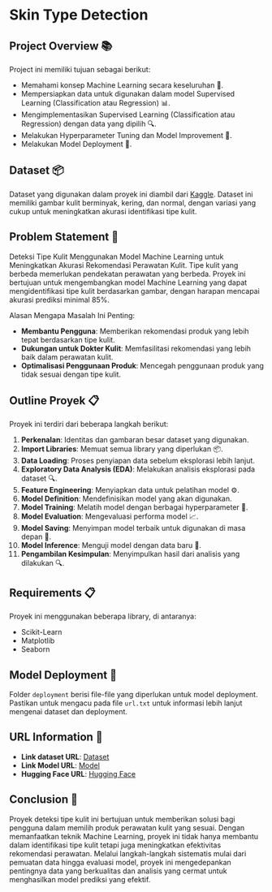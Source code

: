 # Skin Type Detection
## Project Overview 📚

Project ini memiliki tujuan sebagai berikut:

- Memahami konsep Machine Learning secara keseluruhan 🤖.
- Mempersiapkan data untuk digunakan dalam model Supervised Learning (Classification atau Regression) 📊.
- Mengimplementasikan Supervised Learning (Classification atau Regression) dengan data yang dipilih 🔍.
- Melakukan Hyperparameter Tuning dan Model Improvement 🔧.
- Melakukan Model Deployment 🚀.

## Dataset 📦

Dataset yang digunakan dalam proyek ini diambil dari [Kaggle](https://www.kaggle.com/datasets/shakyadissanayake/oily-dry-and-normal-skin-types-dataset). Dataset ini memiliki gambar kulit berminyak, kering, dan normal, dengan variasi yang cukup untuk meningkatkan akurasi identifikasi tipe kulit.

## Problem Statement 📝

Deteksi Tipe Kulit Menggunakan Model Machine Learning untuk Meningkatkan Akurasi Rekomendasi Perawatan Kulit. Tipe kulit yang berbeda memerlukan pendekatan perawatan yang berbeda. Proyek ini bertujuan untuk mengembangkan model Machine Learning yang dapat mengidentifikasi tipe kulit berdasarkan gambar, dengan harapan mencapai akurasi prediksi minimal 85%.

Alasan Mengapa Masalah Ini Penting:

- **Membantu Pengguna**: Memberikan rekomendasi produk yang lebih tepat berdasarkan tipe kulit.
- **Dukungan untuk Dokter Kulit**: Memfasilitasi rekomendasi yang lebih baik dalam perawatan kulit.
- **Optimalisasi Penggunaan Produk**: Mencegah penggunaan produk yang tidak sesuai dengan tipe kulit.

## Outline Proyek 📋

Proyek ini terdiri dari beberapa langkah berikut:

1. **Perkenalan**: Identitas dan gambaran besar dataset yang digunakan.
2. **Import Libraries**: Memuat semua library yang diperlukan 📦.
3. **Data Loading**: Proses penyiapan data sebelum eksplorasi lebih lanjut.
4. **Exploratory Data Analysis (EDA)**: Melakukan analisis eksplorasi pada dataset 🔍.
5. **Feature Engineering**: Menyiapkan data untuk pelatihan model ⚙️.
6. **Model Definition**: Mendefinisikan model yang akan digunakan.
7. **Model Training**: Melatih model dengan berbagai hyperparameter 💪.
8. **Model Evaluation**: Mengevaluasi performa model 📈.
9. **Model Saving**: Menyimpan model terbaik untuk digunakan di masa depan 💾.
10. **Model Inference**: Menguji model dengan data baru 🧪.
11. **Pengambilan Kesimpulan**: Menyimpulkan hasil dari analisis yang dilakukan 🔍.

## Requirements 📋

Proyek ini menggunakan beberapa library, di antaranya:

- Scikit-Learn
- Matplotlib
- Seaborn

## Model Deployment 🚀

Folder `deployment` berisi file-file yang diperlukan untuk model deployment. Pastikan untuk mengacu pada file `url.txt` untuk informasi lebih lanjut mengenai dataset dan deployment.

## URL Information 📄

- **Link dataset URL**: [Dataset](https://www.kaggle.com/datasets/shakyadissanayake/oily-dry-and-normal-skin-types-dataset)
- **Link Model URL**: [Model](https://drive.google.com/drive/folders/1s80ktlf_6HfvxNYvpEOQM4L0zgjk4-9J?usp=sharing)
- **Hugging Face URL**: [Hugging Face](https://huggingface.co/spaces/Abimanyukayana/Skintone_Prediction)

## Conclusion 🎉

Proyek deteksi tipe kulit ini bertujuan untuk memberikan solusi bagi pengguna dalam memilih produk perawatan kulit yang sesuai. Dengan memanfaatkan teknik Machine Learning, proyek ini tidak hanya membantu dalam identifikasi tipe kulit tetapi juga meningkatkan efektivitas rekomendasi perawatan. Melalui langkah-langkah sistematis mulai dari pemuatan data hingga evaluasi model, proyek ini mengedepankan pentingnya data yang berkualitas dan analisis yang cermat untuk menghasilkan model prediksi yang efektif.
